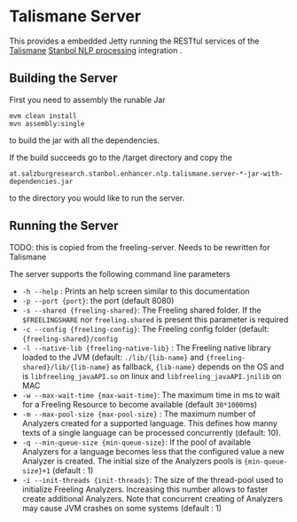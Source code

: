 Talismane Server
=============

This provides a embedded Jetty running the RESTful services of the [Talismane](https://github.com/urieli/talismane) [Stanbol NLP processing](http://stanbol.apache.org/docs/trunk/components/enhancer/nlp/) integration .

Building the Server
-------------------

First you need to assembly the runable Jar

    mvm clean install
    mvn assembly:single
    
to build the jar with all the dependencies.

If the build succeeds go to the /target directory and copy the

    at.salzburgresearch.stanbol.enhancer.nlp.talismane.server-*-jar-with-dependencies.jar

to the directory you would like to run the server.

Running the Server
------------------

TODO: this is copied from the freeling-server. Needs to be rewritten for Talismane

The server supports the following command line parameters

* `-h --help` : Prints an help screen similar to this documentation
* `-p --port {port}`: the port (default 8080)
* `-s --shared {freeling-shared}`: The Freeling shared folder. If the `$FREELINGSHARE` nor `freeling.shared` is present this parameter is required
* `-c --config {freeling-config}`: The Freeling config folder (default: `{freeling-shared}/config`
* `-l --native-lib {freeling-native-lib}` : The Freeling native library loaded to the JVM (default: `./lib/{lib-name}` and `{freeling-shared}/lib/{lib-name}` as fallback, `{lib-name}` depends on the OS and is `libfreeling_javaAPI.so` on linux and `libfreeling_javaAPI.jnilib` on MAC
* `-w --max-wait-time {max-wait-time}`: The maximum time in ms to wait for a Freeling Resource to become available (default `30*1000`ms)
* `-m --max-pool-size {max-pool-size}` : The maximum number of Analyzers created for a supported language. This defines how manny texts of a single language can be processed concurrently (default: 10).
* `-q --min-queue-size {min-queue-size}`: If the pool of available Analyzers for a language becomes less that the configured value a new Analyzer is created. The initial size of the Analyzers pools is `{min-queue-size}+1` (default : 1)
* `-i --init-threads {init-threads}`: The size of the thread-pool used to initialize Freeling Analyzers. Increasing this number allows to faster create additional Analyzers. Note that concurrent creating of Analyzers may cause JVM crashes on some systems (default : 1)

